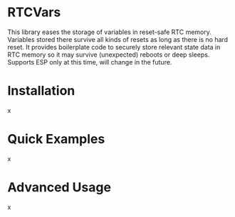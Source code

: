 RTCVars
=======
This library eases the storage of variables in reset-safe RTC memory. Variables stored there survive all kinds of resets as long as there is no hard reset. It provides boilerplate code to securely store relevant state data in RTC memory so it may survive (unexpected) reboots or deep sleeps. Supports ESP only at this time, will change in the future.

# Installation
x

# Quick Examples
x

# Advanced Usage
x
